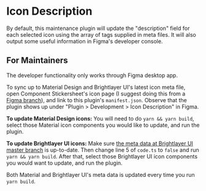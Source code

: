 # Icon Description

By default, this maintenance plugin will update the "description" field for each selected icon using the array of tags supplied in meta files. It will also output some useful information in Figma's developer console.

## For Maintainers

The developer functionality only works through Figma desktop app.

To sync up to Material Design and Brightlayer UI's latest icon meta file, open Component Stickersheet's icon page (I suggest doing this from a [Figma branch](https://help.figma.com/hc/en-us/articles/360063144053-Create-branches-and-merge-changes)), and link to this plugin's `manifest.json`. Observe that the plugin shows up under "Plugin > Development > Icon Description" in Figma.

**To update Material Design icons:** You will need to do `yarn && yarn build`, select those Material icon components you would like to update, and run the plugin.

**To update Brightlayer UI icons:** Make sure [the meta data at Brightlayer UI master branch](https://github.com/etn-ccis/blui-icons/blob/master/svg/index.json) is up-to-date.
Then change line 5 of `code.ts` to `false` and run `yarn && yarn build`. After that, select those Brightlayer UI icon components you would want to update, and run the plugin.

Both Material and Brightlayer UI's meta data is updated every time you run `yarn build`.
